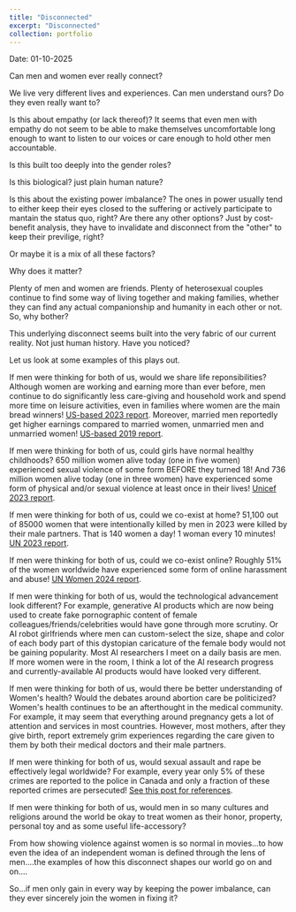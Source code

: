 ```yaml
---
title: "Disconnected"
excerpt: "Disconnected"
collection: portfolio
---
```


Date: 01-10-2025

Can men and women ever really connect?

We live very different lives and experiences. Can men understand ours? Do they even really want to?

Is this about empathy (or lack thereof)? It seems that even men with empathy do not seem to be able to make themselves uncomfortable long enough to want to listen to our voices or care enough to hold other men accountable.

Is this built too deeply into the gender roles? 

Is this biological? just plain human nature?

Is this about the existing power imbalance? The ones in power usually tend to either keep their eyes closed to the suffering or actively participate to mantain the status quo, right? Are there any other options? Just by cost-benefit analysis, they have to invalidate and disconnect from the "other" to keep their previlige, right?

Or maybe it is a mix of all these factors? 



Why does it matter? 


Plenty of men and women are friends. Plenty of heterosexual couples continue to find some way of living together and making families, whether they can find any actual companionship and humanity in each other or not. So, why bother?



This underlying disconnect seems built into the very fabric of our current reality. Not just human history. Have you noticed?


Let us look at some examples of this plays out.


If men were thinking for both of us, would we share life reponsibilities? Although women are working and earning more than ever before, men continue to do significantly less care-giving and household work and spend more time on leisure activities, even in families where women are the main bread winners! [US-based 2023 report](https://www.pewresearch.org/social-trends/2023/04/13/in-a-growing-share-of-u-s-marriages-husbands-and-wives-earn-about-the-same/). Moreover, married men reportedly get higher earnings compared to married women, unmarried men and unmarried women! [US-based 2019 report](https://www.stlouisfed.org/publications/regional-economist/second-quarter-2019/earnings-gap-marital-status-race-gender).
  

If men were thinking for both of us, could girls have normal healthy childhoods? 650 million women alive today (one in five women) experienced sexual violence of some form BEFORE they turned 18! And 736 million women alive today (one in three women) have experienced some form of physical and/or sexual violence at least once in their lives! [Unicef 2023 report](https://www.reuters.com/world/one-eight-girls-women-raped-or-sexually-assaulted-before-age-18-unicef-says-2024-10-10/).   


If men were thinking for both of us, could we co-exist at home? 51,100 out of 85000 women that were intentionally killed by men in 2023 were killed by their male partners. That is 140 women a day! 1 woman every 10 minutes! [UN 2023 report](https://www.unwomen.org/en/digital-library/publications/2024/11/femicides-in-2023-global-estimates-of-intimate-partner-family-member-femicides).


If men were thinking for both of us, could we co-exist online? Roughly 51% of the women worldwide have experienced some form of online harassment and abuse! [UN Women 2024 report](https://knowledge.unwomen.org/en/articles/facts-and-figures/facts-and-figures-ending-violence-against-women).



If men were thinking for both of us, would the technological advancement look different? For example, generative AI products which are now being used to create fake pornographic content of female colleagues/friends/celebrities would have gone through more scrutiny. Or AI robot girlfriends where men can custom-select the size, shape and color of each body part of this dystopian caricature of the female body would not be gaining popularity. Most AI researchers I meet on a daily basis are men. If more women were in the room, I think a lot of the AI research progress and currently-available AI products would have looked very different.


If men were thinking for both of us, would there be better understanding of Women's health? Would the debates around abortion care be politicized? Women's health continues to be an afterthought in the medical community. For example, it may seem that everything around pregnancy gets a lot of attention and services in most countries. However, most mothers, after they give birth, report extremely grim experiences regarding the care given to them by both their medical doctors and their male partners.   



If men were thinking for both of us, would sexual assault and rape be effectively legal worldwide? For example, every year only 5% of these crimes are reported to the police in Canada and only a fraction of these reported crimes are persecuted! [See this post for references](https://aroosaijaz.github.io/portfolio/sma1/). 


If men were thinking for both of us, would men in so many cultures and religions around the world be okay to treat women as their honor, property, personal toy and as some useful life-accessory?


From how showing violence against women is so normal in movies...to how even the idea of an independent woman is defined through the lens of men....the examples of how this disconnect shapes our world go on and on.... 


So...if men only gain in every way by keeping the power imbalance, can they ever sincerely join the women in fixing it?
